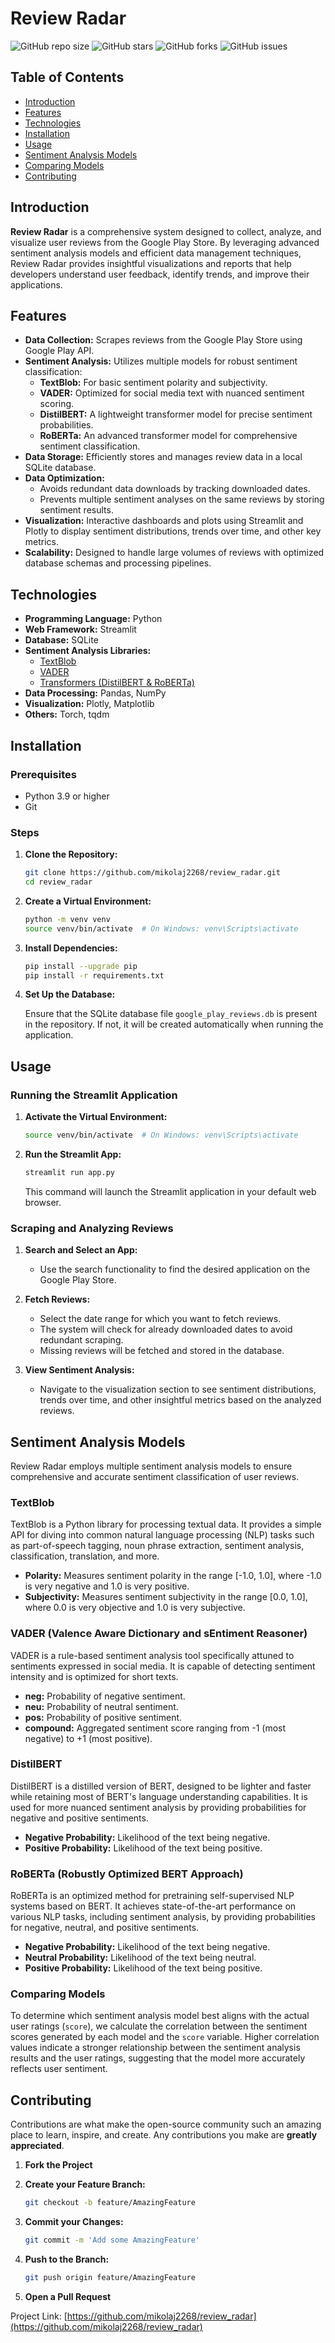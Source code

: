 # Review Radar

![GitHub repo size](https://img.shields.io/github/repo-size/mikolaj2268/review_radar)
![GitHub stars](https://img.shields.io/github/stars/mikolaj2268/review_radar?style=social)
![GitHub forks](https://img.shields.io/github/forks/mikolaj2268/review_radar?style=social)
![GitHub issues](https://img.shields.io/github/issues/mikolaj2268/review_radar)

## Table of Contents

- [Introduction](#introduction)
- [Features](#features)
- [Technologies](#technologies)
- [Installation](#installation)
- [Usage](#usage)
- [Sentiment Analysis Models](#sentiment-analysis-models)
- [Comparing Models](#comparing-models)
- [Contributing](#contributing)

## Introduction

**Review Radar** is a comprehensive system designed to collect, analyze, and visualize user reviews from the Google Play Store. By leveraging advanced sentiment analysis models and efficient data management techniques, Review Radar provides insightful visualizations and reports that help developers understand user feedback, identify trends, and improve their applications.

## Features

- **Data Collection:** Scrapes reviews from the Google Play Store using Google Play API.
- **Sentiment Analysis:** Utilizes multiple models for robust sentiment classification:
  - **TextBlob:** For basic sentiment polarity and subjectivity.
  - **VADER:** Optimized for social media text with nuanced sentiment scoring.
  - **DistilBERT:** A lightweight transformer model for precise sentiment probabilities.
  - **RoBERTa:** An advanced transformer model for comprehensive sentiment classification.
- **Data Storage:** Efficiently stores and manages review data in a local SQLite database.
- **Data Optimization:**
  - Avoids redundant data downloads by tracking downloaded dates.
  - Prevents multiple sentiment analyses on the same reviews by storing sentiment results.
- **Visualization:** Interactive dashboards and plots using Streamlit and Plotly to display sentiment distributions, trends over time, and other key metrics.
- **Scalability:** Designed to handle large volumes of reviews with optimized database schemas and processing pipelines.

## Technologies

- **Programming Language:** Python
- **Web Framework:** Streamlit
- **Database:** SQLite
- **Sentiment Analysis Libraries:**
  - [TextBlob](https://textblob.readthedocs.io/en/dev/)
  - [VADER](https://github.com/cjhutto/vaderSentiment)
  - [Transformers (DistilBERT & RoBERTa)](https://huggingface.co/transformers/)
- **Data Processing:** Pandas, NumPy
- **Visualization:** Plotly, Matplotlib
- **Others:** Torch, tqdm

## Installation

### Prerequisites

- Python 3.9 or higher
- Git

### Steps

1. **Clone the Repository:**

   ```bash
   git clone https://github.com/mikolaj2268/review_radar.git
   cd review_radar
   ```

2. **Create a Virtual Environment:**

   ```bash
   python -m venv venv
   source venv/bin/activate  # On Windows: venv\Scripts\activate
   ```

3. **Install Dependencies:**

   ```bash
   pip install --upgrade pip
   pip install -r requirements.txt
   ```

4. **Set Up the Database:**

   Ensure that the SQLite database file `google_play_reviews.db` is present in the repository. If not, it will be created automatically when running the application.

## Usage

### Running the Streamlit Application

1. **Activate the Virtual Environment:**

   ```bash
   source venv/bin/activate  # On Windows: venv\Scripts\activate
   ```

2. **Run the Streamlit App:**

   ```bash
   streamlit run app.py
   ```

   This command will launch the Streamlit application in your default web browser.

### Scraping and Analyzing Reviews

1. **Search and Select an App:**
   - Use the search functionality to find the desired application on the Google Play Store.

2. **Fetch Reviews:**
   - Select the date range for which you want to fetch reviews.
   - The system will check for already downloaded dates to avoid redundant scraping.
   - Missing reviews will be fetched and stored in the database.

3. **View Sentiment Analysis:**
   - Navigate to the visualization section to see sentiment distributions, trends over time, and other insightful metrics based on the analyzed reviews.

## Sentiment Analysis Models

Review Radar employs multiple sentiment analysis models to ensure comprehensive and accurate sentiment classification of user reviews.

### TextBlob

TextBlob is a Python library for processing textual data. It provides a simple API for diving into common natural language processing (NLP) tasks such as part-of-speech tagging, noun phrase extraction, sentiment analysis, classification, translation, and more.

- **Polarity:** Measures sentiment polarity in the range [-1.0, 1.0], where -1.0 is very negative and 1.0 is very positive.
- **Subjectivity:** Measures sentiment subjectivity in the range [0.0, 1.0], where 0.0 is very objective and 1.0 is very subjective.

### VADER (Valence Aware Dictionary and sEntiment Reasoner)

VADER is a rule-based sentiment analysis tool specifically attuned to sentiments expressed in social media. It is capable of detecting sentiment intensity and is optimized for short texts.

- **neg:** Probability of negative sentiment.
- **neu:** Probability of neutral sentiment.
- **pos:** Probability of positive sentiment.
- **compound:** Aggregated sentiment score ranging from -1 (most negative) to +1 (most positive).

### DistilBERT

DistilBERT is a distilled version of BERT, designed to be lighter and faster while retaining most of BERT's language understanding capabilities. It is used for more nuanced sentiment analysis by providing probabilities for negative and positive sentiments.

- **Negative Probability:** Likelihood of the text being negative.
- **Positive Probability:** Likelihood of the text being positive.

### RoBERTa (Robustly Optimized BERT Approach)

RoBERTa is an optimized method for pretraining self-supervised NLP systems based on BERT. It achieves state-of-the-art performance on various NLP tasks, including sentiment analysis, by providing probabilities for negative, neutral, and positive sentiments.

- **Negative Probability:** Likelihood of the text being negative.
- **Neutral Probability:** Likelihood of the text being neutral.
- **Positive Probability:** Likelihood of the text being positive.

### Comparing Models

To determine which sentiment analysis model best aligns with the actual user ratings (`score`), we calculate the correlation between the sentiment scores generated by each model and the `score` variable. Higher correlation values indicate a stronger relationship between the sentiment analysis results and the user ratings, suggesting that the model more accurately reflects user sentiment.

## Contributing

Contributions are what make the open-source community such an amazing place to learn, inspire, and create. Any contributions you make are **greatly appreciated**.

1. **Fork the Project**
2. **Create your Feature Branch:**

   ```bash
   git checkout -b feature/AmazingFeature
   ```

3. **Commit your Changes:**

   ```bash
   git commit -m 'Add some AmazingFeature'
   ```

4. **Push to the Branch:**

   ```bash
   git push origin feature/AmazingFeature
   ```

5. **Open a Pull Request**


Project Link: [https://github.com/mikolaj2268/review_radar](https://github.com/mikolaj2268/review_radar)

